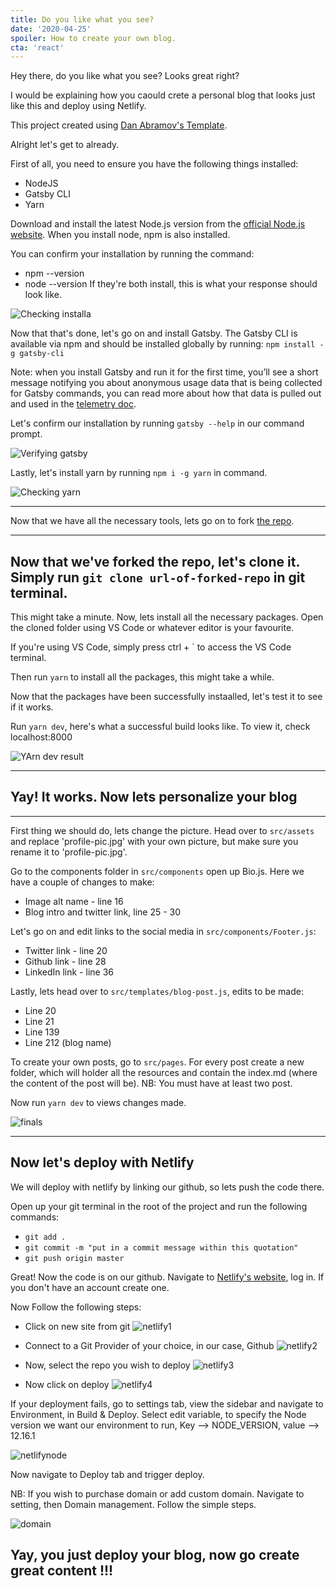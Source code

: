 ```yaml
---
title: Do you like what you see?
date: '2020-04-25'
spoiler: How to create your own blog.
cta: 'react'
---
```


Hey there, do you like what you see? Looks great right?

I would be explaining how you caould crete a personal blog that looks just like this and deploy using Netlify.

This project created using [Dan Abramov's Template](https://github.com/gaearon/overreacted.io).

Alright let's get to already.

First of all, you need to ensure you have the following things installed:

* NodeJS
* Gatsby CLI
* Yarn

Download and install the latest Node.js version from the [official Node.js website](https://nodejs.org/en/). When you install node, npm is also installed.

You can confirm your installation by running the command:
- npm --version
- node --version
If they're both install, this is what your response should look like.

![Checking installa](./versions.JPG)

Now that that's done, let's go on and install Gatsby. The Gatsby CLI is available via npm and should be installed globally by running: `npm install -g gatsby-cli`

Note: when you install Gatsby and run it for the first time, you’ll see a short message notifying you about anonymous usage data that is being collected for Gatsby commands, you can read more about how that data is pulled out and used in the [telemetry doc](https://www.gatsbyjs.org/docs/telemetry).

Let's confirm our installation by running `gatsby --help` in our command prompt.

![Verifying gatsby](./gatsby.JPG)

Lastly, let's install yarn by running `npm i -g yarn` in command.

![Checking yarn](./yarn.JPG)

---

Now that we have all the necessary tools, lets go on to fork [the repo](https://www.github.com/blac-panda/codexplorer).

---

## Now that we've forked the repo, let's clone it. Simply run `git clone url-of-forked-repo` in git terminal.

This might take a minute. Now, lets install all the necessary packages. Open the cloned folder using VS Code or whatever editor is your favourite.

If you're using VS Code, simply press ctrl + ` to access the VS Code terminal.

Then run `yarn` to install all the packages, this might take a while.

Now that the packages have been successfully instaalled, let's test it to see if it works.

Run `yarn dev`, here's what a successful build looks like. To view it, check localhost:8000 

![YArn dev result](./yardev.JPG)

---

## Yay! It works. Now lets personalize your blog

---

First thing we should do, lets change the picture. Head over to `src/assets` and replace 'profile-pic.jpg' with your own picture, but make sure you rename it to 'profile-pic.jpg'.

Go to the components folder in `src/components` open up Bio.js. Here we have a couple of changes to make:

* Image alt name - line 16
* Blog intro and twitter link, line 25 - 30

Let's go on and edit links to the social media in `src/components/Footer.js`:

* Twitter link - line 20
* Github link - line 28
* LinkedIn link - line 36

Lastly, lets head over to `src/templates/blog-post.js`, edits to be made:

* Line 20
* Line 21
* Line 139
* Line 212 (blog name)

To create your own posts, go to `src/pages`. For every post create a new folder, which will holder all the resources and contain the index.md (where the content of the post will be).
NB: You must have at least two post.

Now run `yarn dev` to views changes made.

![finals](./final.JPG)

---

## Now let's deploy with Netlify

We will deploy with netlify by linking our github, so lets push the code there.

Open up your git terminal in the root of the project and run the following commands:

* `git add .`
* `git commit -m "put in a commit message within this quotation"`
* `git push origin master`

Great! Now the code is on our github. Navigate to [Netlify's website](https://www.netlify.com), log in. If you don't have an account create one.

Now Follow the following steps: 

* Click on new site from git
![netlify1](./netlify1.JPG)

* Connect to a Git Provider of your choice, in our case, Github
![netlify2](./netlify2.JPG)

* Now, select the repo you wish to deploy
![netlify3](./netlify3.JPG)

* Now click on deploy
![netlify4](./netlify4.JPG)

If your deployment fails, go to settings tab, view the sidebar and navigate to Environment, in Build & Deploy.
Select edit variable, to specify the Node version we want our environment to run, Key --> NODE_VERSION, value --> 12.16.1

![netlifynode](./netlifynode.JPG)

Now navigate to Deploy tab and trigger deploy.

NB: If you wish to purchase domain or add custom domain. Navigate to setting, then Domain management. Follow the simple steps.

![domain](./domain.JPG)

## Yay, you just deploy your blog, now go create great content !!!
